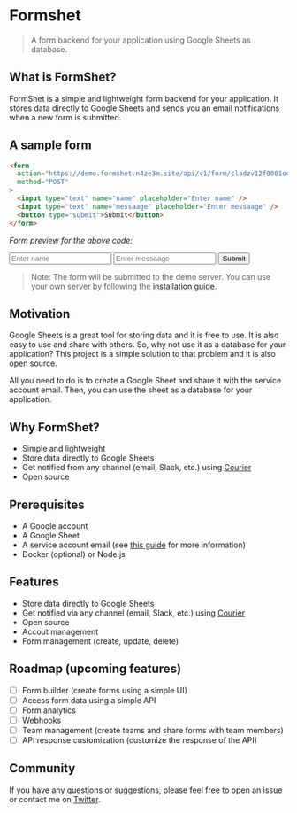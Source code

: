 # Formshet

> A form backend for your application using Google Sheets as database.

## What is FormShet?

FormShet is a simple and lightweight form backend for your application. It stores data directly to Google Sheets and sends you an email notifications when a new form is submitted.

## A sample form


```html
<form
  action="https://demo.formshet.n4ze3m.site/api/v1/form/cladzv12f0001od70x35jef8y/submit"
  method="POST"
>
  <input type="text" name="name" placeholder="Enter name" />
  <input type="text" name="messaage" placeholder="Enter messaage" />
  <button type="submit">Submit</button>
</form>
```

*_Form preview for the above code:_*

<form
  action="https://demo.formshet.n4ze3m.site/api/v1/form/cladzv12f0001od70x35jef8y/submit"
  method="POST"
>
  <input type="text" name="name" placeholder="Enter name" />
  <input type="text" name="messaage" placeholder="Enter messaage" />
  <button type="submit">Submit</button>
</form>

> Note: The form will be submitted to the demo server. You can use your own server by following the [installation guide](#installation).

## Motivation

Google Sheets is a great tool for storing data and it is free to use. It is also easy to use and share with others. So, why not use it as a database for your application? This project is a simple solution to that problem and it is also open source. 

All you need to do is to create a Google Sheet and share it with the service account email. Then, you can use the sheet as a database for your application.


## Why FormShet?

- Simple and lightweight
- Store data directly to Google Sheets
- Get notified from any channel (email, Slack, etc.) using [Courier](https://courier.com)
- Open source

## Prerequisites

- A Google account
- A Google Sheet
- A service account email (see [this guide](https://support.google.com/a/answer/7378726?hl=en) for more information)
- Docker (optional) or Node.js


## Features

-  Store data directly to Google Sheets
-  Get notified via any channel (email, Slack, etc.) using [Courier](https://courier.com)
-  Open source
-  Accout management
-  Form management (create, update, delete)

## Roadmap (upcoming features)

- [ ]  Form builder (create forms using a simple UI)
- [ ] Access form data using a simple API
- [ ] Form analytics
- [ ] Webhooks
- [ ] Team management (create teams and share forms with team members)
- [ ] API response customization (customize the response of the API)

## Community

If you have any questions or suggestions, please feel free to open an issue or contact me on [Twitter](https://twitter.com/n4ze3m).
